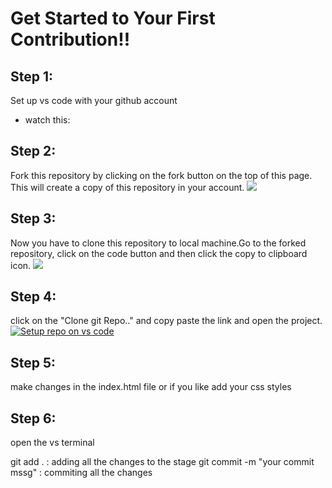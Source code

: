 # Get Started to Your First Contribution!!

## Step 1:

Set up vs code with your github account 
  - watch this: 
## Step 2:

Fork this repository by clicking on the fork button on the top of this page. This will create a copy of this repository in your account.
    <img src="https://camo.githubusercontent.com/fcf9a4ed664cc63de2fcb14d1135072ba6d4c74a8e9bdb224ad6ab1e72600c3b/68747470733a2f2f6669727374636f6e747269627574696f6e732e6769746875622e696f2f6173736574732f526561646d652f666f726b2e706e67">

## Step 3:

Now you have to clone this repository to local machine.Go to the forked repository, click on the code button and then click the copy to clipboard icon.
   <img src="https://camo.githubusercontent.com/4c3f7f1bec4f04db40ecf58dc2e19c2d8992f100f3bbbc4767a9d20b29f4a43d/68747470733a2f2f6669727374636f6e747269627574696f6e732e6769746875622e696f2f6173736574732f526561646d652f636c6f6e652e706e67">

## Step 4:
  click on the "Clone git Repo.." and copy paste the link and open the project.
 [![Setup repo on vs code](https://i.postimg.cc/7L19mqQW/Screenshot-9.png)](https://postimg.cc/GB2vpnRF)

 ## Step 5:
   make changes in the index.html file or if you like add your css styles

## Step 6:
   open the vs terminal

   git add . : adding all the changes to the stage
   git commit -m "your commit mssg" : commiting all the changes


   


  
